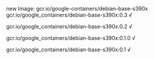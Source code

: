 new Image: gcr.io/google-containers/debian-base-s390x
gcr.io/google_containers/debian-base-s390x:0.3 √

gcr.io/google_containers/debian-base-s390x:0.2 √

gcr.io/google_containers/debian-base-s390x:0.1.0 √

gcr.io/google_containers/debian-base-s390x:0.1 √

